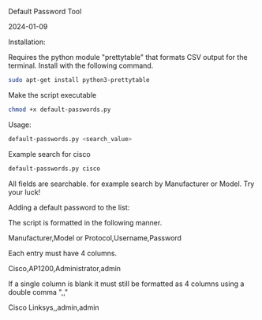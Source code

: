 Default Password Tool

2024-01-09


Installation:

Requires the python module "prettytable" that formats CSV output for the terminal. Install with the following command.
```bash
sudo apt-get install python3-prettytable
```

Make the script executable
```bash
chmod +x default-passwords.py
```

Usage:
```bash
default-passwords.py <search_value>
```


Example search for cisco
```bash
default-passwords.py cisco
```
All fields are searchable. for example search by Manufacturer or Model. Try your luck!


Adding a default password to the list:

The script is formatted in the following manner.

Manufacturer,Model or Protocol,Username,Password

Each entry must have 4 columns. 

Cisco,AP1200,Administrator,admin

If a single column is blank it must still be formatted as 4 columns using a double comma ",,"

Cisco Linksys,,admin,admin      
